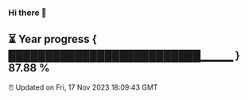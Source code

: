 ### Hi there 👋
⏳ Year progress { ██████████████████████████▁▁▁▁ } 87.88 %
---
⏰ Updated on Fri, 17 Nov 2023 18:09:43 GMT

